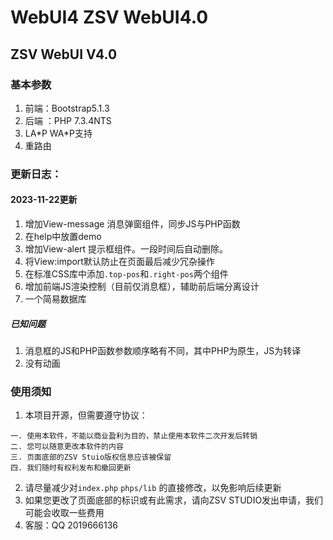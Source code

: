 # WebUI4 ZSV WebUI4.0

## ZSV WebUI V4.0

### 基本参数
1. 前端：Bootstrap5.1.3
2. 后端 ：PHP 7.3.4NTS
3. LA\*P WA\*P支持
4. 重路由

### 更新日志：
#### 2023-11-22更新
1. 增加View-message 消息弹窗组件，同步JS与PHP函数
2. 在help中放置demo
3. 增加View-alert 提示框组件。一段时间后自动删除。
4. 将View:import默认防止在页面最后减少冗杂操作
5. 在标准CSS库中添加`.top-pos`和`.right-pos`两个组件
6. 增加前端JS渲染控制（目前仅消息框），辅助前后端分离设计
7. 一个简易数据库
##### 已知问题
1. 消息框的JS和PHP函数参数顺序略有不同，其中PHP为原生，JS为转译
2. 没有动画
### 使用须知
1. 本项目开源，但需要遵守协议：
```
一. 使用本软件，不能以商业盈利为目的，禁止使用本软件二次开发后转销
二. 您可以随意更改本软件的内容
三. 页面底部的ZSV Stuio版权信息应该被保留
四. 我们随时有权利发布和撤回更新
```
2. 请尽量减少对`index.php` `phps/lib` 的直接修改，以免影响后续更新
3. 如果您更改了页面底部的标识或有此需求，请向ZSV STUDIO发出申请，我们可能会收取一些费用
4. 客服：QQ 2019666136

